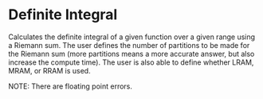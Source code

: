# Definite Integral
Calculates the definite integral of a given function over a given range using a Riemann sum. The user defines the number of partitions to be made for the Riemann sum (more partitions means a more accurate answer, but also increase the compute time). The user is also able to define whether LRAM, MRAM, or RRAM is used.

NOTE: There are floating point errors.
